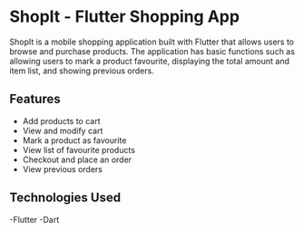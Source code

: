 # ShopIt - Flutter Shopping App
ShopIt is a mobile shopping application built with Flutter that allows users to browse and purchase products. The application has basic functions such as allowing users to mark a product favourite, displaying the total amount and item list, and showing previous orders.

## Features
- Add products to cart
- View and modify cart
- Mark a product as favourite
- View list of favourite products
- Checkout and place an order
- View previous orders

## Technologies Used
-Flutter
-Dart

